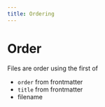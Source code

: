 ```yaml
---
title: Ordering
---
```


# Order

Files are order using the first of

- `order` from frontmatter
- `title` from frontmatter
- filename
